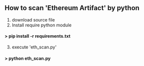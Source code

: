 ﻿## How to scan 'Ethereum Artifact' by python

1. download source file
2. Install require python module 
#### > pip install -r requirements.txt

3. execute 'eth_scan.py'
#### > python eth_scan.py
